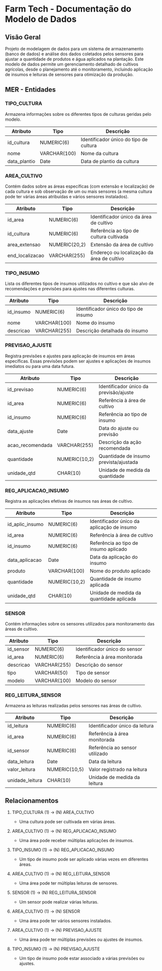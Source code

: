 # Farm Tech - Documentação do Modelo de Dados

## Visão Geral

Projeto de modelagem de dados para um sistema de armazenamento (banco de dados) e análise dos dados coletados pelos sensores para ajustar a quantidade de produtos e água aplicados na plantação.
Este modelo de dados permite um gerenciamento detalhado de cultivos agrícolas, desde o planejamento até o monitoramento, incluindo aplicação de insumos e leituras de sensores para otimização da produção.

## MER - Entidades

### TIPO_CULTURA

Armazena informações sobre os diferentes tipos de culturas geridas pelo modelo.

| Atributo     | Tipo         | Descrição                              |
| ------------ | ------------ | -------------------------------------- |
| id_cultura   | NUMERIC(6)   | Identificador único do tipo de cultura |
| nome         | VARCHAR(100) | Nome da cultura                        |
| data_plantio | Date         | Data de plantio da cultura             |

### AREA_CULTIVO

Contém dados sobre as áreas específicas (com extensão e localização) de cada cultura e sob observação de um ou mais sensores (a mesma cultura pode ter várias áreas atribuídas e vários sensores instalados).

| Atributo        | Tipo          | Descrição                                  |
| --------------- | ------------- | ------------------------------------------ |
| id_area         | NUMERIC(6)    | Identificador único da área de cultivo     |
| id_cultura      | NUMERIC(6)    | Referência ao tipo de cultura cultivada    |
| area_extensao   | NUMERIC(20,2) | Extensão da área de cultivo                |
| end_localizacao | VARCHAR(255)  | Endereço ou localização da área de cultivo |

### TIPO_INSUMO

Lista os diferentes tipos de insumos utilizados no cultivo e que são alvo de recomendações e previsões para ajustes nas diferentes culturas.

| Atributo  | Tipo         | Descrição                             |
| --------- | ------------ | ------------------------------------- |
| id_insumo | NUMERIC(6)   | Identificador único do tipo de insumo |
| nome      | VARCHAR(100) | Nome do insumo                        |
| descricao | VARCHAR(255) | Descrição detalhada do insumo         |

### PREVISAO_AJUSTE

Registra previsões e ajustes para aplicação de insumos em áreas específicas. Essas previsões podem ser ajustes e aplicações de insumos imediatos ou para uma data futura.

| Atributo         | Tipo          | Descrição                              |
| ---------------- | ------------- | -------------------------------------- |
| id_previsao      | NUMERIC(6)    | Identificador único da previsão/ajuste |
| id_area          | NUMERIC(6)    | Referência à área de cultivo           |
| id_insumo        | NUMERIC(6)    | Referência ao tipo de insumo           |
| data_ajuste      | Date          | Data do ajuste ou previsão             |
| acao_recomendada | VARCHAR(255)  | Descrição da ação recomendada          |
| quantidade       | NUMERIC(10,2) | Quantidade de insumo prevista/ajustada |
| unidade_qtd      | CHAR(10)      | Unidade de medida da quantidade        |

### REG_APLICACAO_INSUMO

Registra as aplicações efetivas de insumos nas áreas de cultivo.

| Atributo        | Tipo          | Descrição                                  |
| --------------- | ------------- | ------------------------------------------ |
| id_aplic_insumo | NUMERIC(6)    | Identificador único da aplicação de insumo |
| id_area         | NUMERIC(6)    | Referência à área de cultivo               |
| id_insumo       | NUMERIC(6)    | Referência ao tipo de insumo aplicado      |
| data_aplicacao  | Date          | Data da aplicação do insumo                |
| produto         | VARCHAR(100)  | Nome do produto aplicado                   |
| quantidade      | NUMERIC(10,2) | Quantidade de insumo aplicada              |
| unidade_qtd     | CHAR(10)      | Unidade de medida da quantidade aplicada   |

### SENSOR

Contém informações sobre os sensores utilizados para monitoramento das áreas de cultivo.

| Atributo  | Tipo         | Descrição                     |
| --------- | ------------ | ----------------------------- |
| id_sensor | NUMERIC(6)   | Identificador único do sensor |
| id_area   | NUMERIC(6)   | Referência à área monitorada  |
| descricao | VARCHAR(255) | Descrição do sensor           |
| tipo      | VARCHAR(50)  | Tipo de sensor                |
| modelo    | VARCHAR(100) | Modelo do sensor              |

### REG_LEITURA_SENSOR

Armazena as leituras realizadas pelos sensores nas áreas de cultivo.

| Atributo        | Tipo          | Descrição                      |
| --------------- | ------------- | ------------------------------ |
| id_leitura      | NUMERIC(6)    | Identificador único da leitura |
| id_area         | NUMERIC(6)    | Referência à área monitorada   |
| id_sensor       | NUMERIC(6)    | Referência ao sensor utilizado |
| data_leitura    | Date          | Data da leitura                |
| valor_leitura   | NUMERIC(10,5) | Valor registrado na leitura    |
| unidade_leitura | CHAR(10)      | Unidade de medida da leitura   |

## Relacionamentos

1. TIPO_CULTURA (1) -> (N) AREA_CULTIVO

   - Uma cultura pode ser cultivada em várias áreas.

2. AREA_CULTIVO (1) -> (N) REG_APLICACAO_INSUMO

   - Uma área pode receber múltiplas aplicações de insumos.

3. TIPO_INSUMO (1) -> (N) REG_APLICACAO_INSUMO

   - Um tipo de insumo pode ser aplicado várias vezes em diferentes áreas.

4. AREA_CULTIVO (1) -> (N) REG_LEITURA_SENSOR

   - Uma área pode ter múltiplas leituras de sensores.

5. SENSOR (1) -> (N) REG_LEITURA_SENSOR

   - Um sensor pode realizar várias leituras.

6. AREA_CULTIVO (1) -> (N) SENSOR

   - Uma área pode ter vários sensores instalados.

7. AREA_CULTIVO (1) -> (N) PREVISAO_AJUSTE

   - Uma área pode ter múltiplas previsões ou ajustes de insumos.

8. TIPO_INSUMO (1) -> (N) PREVISAO_AJUSTE
   - Um tipo de insumo pode estar associado a várias previsões ou ajustes.
